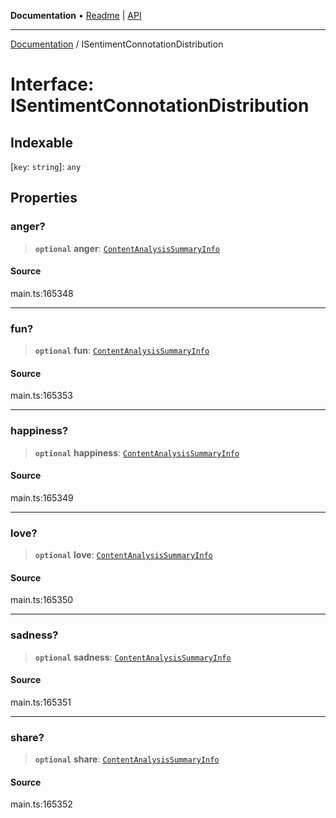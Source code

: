 **Documentation** • [Readme](../README.md) \| [API](../globals.md)

***

[Documentation](../README.md) / ISentimentConnotationDistribution

# Interface: ISentimentConnotationDistribution

## Indexable

 \[`key`: `string`\]: `any`

## Properties

### anger?

> **`optional`** **anger**: [`ContentAnalysisSummaryInfo`](../classes/ContentAnalysisSummaryInfo.md)

#### Source

main.ts:165348

***

### fun?

> **`optional`** **fun**: [`ContentAnalysisSummaryInfo`](../classes/ContentAnalysisSummaryInfo.md)

#### Source

main.ts:165353

***

### happiness?

> **`optional`** **happiness**: [`ContentAnalysisSummaryInfo`](../classes/ContentAnalysisSummaryInfo.md)

#### Source

main.ts:165349

***

### love?

> **`optional`** **love**: [`ContentAnalysisSummaryInfo`](../classes/ContentAnalysisSummaryInfo.md)

#### Source

main.ts:165350

***

### sadness?

> **`optional`** **sadness**: [`ContentAnalysisSummaryInfo`](../classes/ContentAnalysisSummaryInfo.md)

#### Source

main.ts:165351

***

### share?

> **`optional`** **share**: [`ContentAnalysisSummaryInfo`](../classes/ContentAnalysisSummaryInfo.md)

#### Source

main.ts:165352
